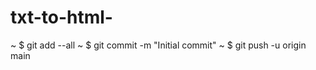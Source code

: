 # txt-to-html-
~ $ git add --all
~ $  git commit -m "Initial commit"
    ~ $    git push -u origin main
